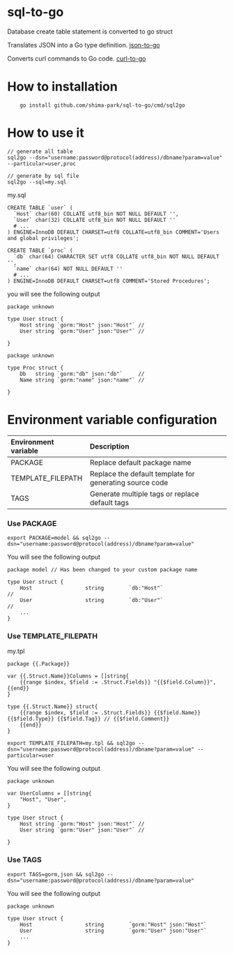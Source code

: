 # sql-to-go
Database create table statement is converted to go struct

Translates JSON into a Go type definition. [json-to-go](https://mholt.github.io/json-to-go/)
 
Converts curl commands to Go code. [curl-to-go](https://mholt.github.io/curl-to-go/)

# How to installation
```
    go install github.com/shima-park/sql-to-go/cmd/sql2go
```

# How to use it
```
// generate all table
sql2go --dsn="username:password@protocol(address)/dbname?param=value" --particular=user,proc

// generate by sql file
sql2go --sql=my.sql
```

my.sql
```
CREATE TABLE `user` (
  `Host` char(60) COLLATE utf8_bin NOT NULL DEFAULT '',
  `User` char(32) COLLATE utf8_bin NOT NULL DEFAULT ''
  # ...
) ENGINE=InnoDB DEFAULT CHARSET=utf8 COLLATE=utf8_bin COMMENT='Users and global privileges';

CREATE TABLE `proc` (
  `db` char(64) CHARACTER SET utf8 COLLATE utf8_bin NOT NULL DEFAULT '',
  `name` char(64) NOT NULL DEFAULT ''
  # ...
) ENGINE=InnoDB DEFAULT CHARSET=utf8 COMMENT='Stored Procedures';
```

you will see the following output
```
package unknown

type User struct {
	Host string `gorm:"Host" json:"Host"` //
	User string `gorm:"User" json:"User"` //

}

package unknown

type Proc struct {
	Db   string `gorm:"db" json:"db"`     //
	Name string `gorm:"name" json:"name"` //

}
```

# Environment variable configuration
| Environment variable     | Description     |
| :------------- | :------------- |
| PACKAGE       | Replace default package name       |
| TEMPLATE_FILEPATH       | Replace the default template for generating source code        |
| TAGS       | Generate multiple tags or replace default tags        |


### Use PACKAGE
```
export PACKAGE=model && sql2go --dsn="username:password@protocol(address)/dbname?param=value"
```

You will see the following output
```
package model // Has been changed to your custom package name

type User struct {
	Host                 string        `db:"Host"`                   //
	User                 string        `db:"User"`                   //
    ...
}
```

### Use TEMPLATE_FILEPATH
my.tpl
```
package {{.Package}}

var {{.Struct.Name}}Columns = []string{
    {{range $index, $field := .Struct.Fields}} "{{$field.Column}}", {{end}}
}

type {{.Struct.Name}} struct{
    {{range $index, $field := .Struct.Fields}} {{$field.Name}} {{$field.Type}} {{$field.Tag}} // {{$field.Comment}}
    {{end}}
}
```

```
export TEMPLATE_FILEPATH=my.tpl && sql2go --dsn="username:password@protocol(address)/dbname?param=value" --particular=user
```
You will see the following output
```
package unknown

var UserColumns = []string{
	"Host", "User",
}

type User struct {
	Host string `gorm:"Host" json:"Host"` //
	User string `gorm:"User" json:"User"` //

}
```

### Use TAGS
```
export TAGS=gorm,json && sql2go --dsn="username:password@protocol(address)/dbname?param=value"
```

You will see the following output
```
package unknown

type User struct {
	Host                 string        `gorm:"Host" json:"Host"`                                     
	User                 string        `gorm:"User" json:"User"`                                     
    ...
}
```
